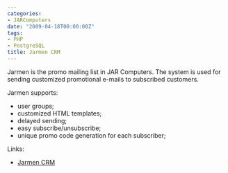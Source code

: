 ```yaml
---
categories:
- JARComputers
date: "2009-04-18T00:00:00Z"
tags:
- PHP
- PostgreSQL
title: Jarmen CRM
---
```


Jarmen is the promo mailing list in JAR Computers. The system is used for sending customized promotional e-mails to subscribed customers. 

Jarmen supports:
* user groups;
* customized HTML templates;
* delayed sending;
* easy subscribe/unsubscribe;
* unique promo code generation for each subscriber;

Links:

* [Jarmen CRM](http://promo.jarcomputers.com)
